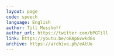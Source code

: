 ```yaml
---
layout: page
code: speech
language: English
author: Till Musshoff
author_url: https://twitter.com/bPGTill
link: https://youtu.be/oBApGvwkdGs
archive: https://archive.ph/eAtUo
---
```

